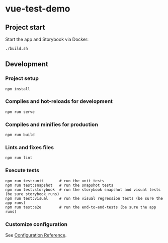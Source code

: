 # vue-test-demo

## Project start

Start the app and Storybook via Docker:

```bash
./build.sh
```

## Development
### Project setup
```
npm install
```

### Compiles and hot-reloads for development
```
npm run serve
```

### Compiles and minifies for production
```
npm run build
```

### Lints and fixes files
```
npm run lint
```

### Execute tests
```
npm run test:unit       # run the unit tests
npm run test:snapshot   # run the snapshot tests
npm run test:storybook  # run the storybook snapshot and visual tests (be sure storybook runs)
npm run test:visual     # run the visual regression tests (be sure the app runs)
npm run test:e2e        # run the end-to-end-tests (be sure the app runs)
```

### Customize configuration
See [Configuration Reference](https://cli.vuejs.org/config/).
